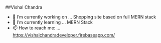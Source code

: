<!--
**iamvishalchandra/iamvishalchandra** is a ✨ _special_ ✨ repository because its `README.md` (this file) appears on your GitHub profile.-->
##Vishal Chandra

- 🔭 I’m currently working on ... Shopping site based on full MERN stack
- 🌱 I’m currently learning ... MERN Stack
- 📫 How to reach me: ... https://vishalchandradeveloper.firebaseapp.com/
